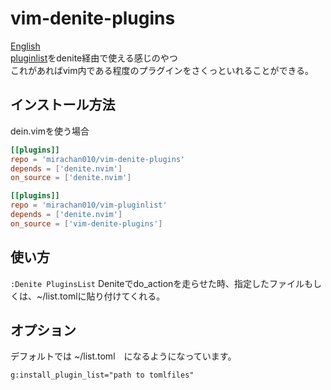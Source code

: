# vim-denite-plugins
[English](./README.md)  
[pluginlist](https://github.com/mirachan010/vim-pluginlist)をdenite経由で使える感じのやつ  
これがあればvim内である程度のプラグインをさくっといれることができる。

## インストール方法
dein.vimを使う場合
```toml
[[plugins]]
repo = 'mirachan010/vim-denite-plugins'
depends = ['denite.nvim']
on_source = ['denite.nvim']

[[plugins]]
repo = 'mirachan010/vim-pluginlist'
depends = ['denite.nvim']
on_source = ['vim-denite-plugins']
```

## 使い方
`:Denite PluginsList`
Deniteでdo_actionを走らせた時、指定したファイルもしくは、~/list.tomlに貼り付けてくれる。

## オプション
デフォルトでは ~/list.toml　になるようになっています。
```
g:install_plugin_list="path to tomlfiles"
```
